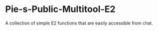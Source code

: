 # Pie-s-Public-Multitool-E2
A collection of simple E2 functions that are easily accessible from chat.
